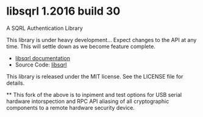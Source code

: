 # libsqrl 1.2016 build 30

A SQRL Authentication Library

This library is under heavy development... Expect changes to the API at any time.  This will settle down as we become feature complete.

* [libsqrl documentation](https://sqrlid.com/libsqrl)
* Source Code: [libsqrl](https://github.com/Novators/libsqrl)

This library is released under the MIT license.  See the LICENSE file for details.

** This fork of the above is to inpiment and test options for USB serial hardware intorspection and RPC API aliasing of all cryptographic components to a remote hardware security device.
